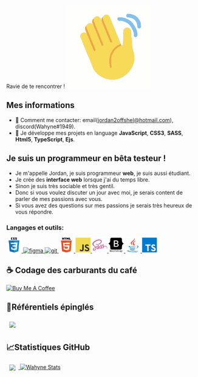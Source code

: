 Ravie de te rencontrer ! <img src="waving-hi.gif">

## Mes informations

- 🔭 Comment me contacter: email(jordan2offshel@hotmail.com), discord(Wahyne#1949).
- 🌱 Je développe mes projets en language **JavaScript**, **CSS3**, **SASS**, **Html5**, **TypeScript**, **Ejs**.

## Je suis un programmeur en bêta testeur !

- Je m'appelle Jordan, je suis programmeur **web**, je suis aussi étudiant.
- Je crée des **interface web** lorsque j'ai du temps libre.
- Sinon je suis très sociable et très gentil.
- Donc si vous voulez discuter un jour avec moi, je serais content de parler de mes passions avec vous.
- Si vous avez des questions sur mes passions je serais très heureux de vous répondre.
  <br>

<h3 align="left">Langages et outils: </h3>
<p align="left"> <a href="https://www.w3schools.com/css/" target="_blank" rel="noreferrer"> <img src="https://raw.githubusercontent.com/devicons/devicon/master/icons/css3/css3-original-wordmark.svg" alt="css3" width="40" height="40"/> </a> <a href="https://www.figma.com/" target="_blank" rel="noreferrer"> <img src="https://www.vectorlogo.zone/logos/figma/figma-icon.svg" alt="figma" width="40" height="40"/> </a> <a href="https://git-scm.com/" target="_blank" rel="noreferrer"> <img src="https://www.vectorlogo.zone/logos/git-scm/git-scm-icon.svg" alt="git" width="40" height="40"/> </a> <a href="https://www.w3.org/html/" target="_blank" rel="noreferrer"> <img src="https://raw.githubusercontent.com/devicons/devicon/master/icons/html5/html5-original-wordmark.svg" alt="html5" width="40" height="40"/> </a> <a href="https://developer.mozilla.org/en-US/docs/Web/JavaScript" target="_blank" rel="noreferrer"> <img src="https://raw.githubusercontent.com/devicons/devicon/master/icons/javascript/javascript-original.svg" alt="javascript" width="40" height="40"/> </a> <a href="https://sass-lang.com" target="_blank" rel="noreferrer"> <img src="https://raw.githubusercontent.com/devicons/devicon/master/icons/sass/sass-original.svg" alt="sass" width="40" height="40"/> </a> <a href="https://getbootstrap.com" target="_blank" rel="noreferrer"> <img src="https://raw.githubusercontent.com/devicons/devicon/master/icons/bootstrap/bootstrap-plain-wordmark.svg" alt="bootstrap" width="40" height="40"/> </a> <a href="https://www.java.com" target="_blank" rel="noreferrer"> <img src="https://raw.githubusercontent.com/devicons/devicon/master/icons/java/java-original.svg" alt="java" width="40" height="40"/> </a> <a href="https://www.typescriptlang.org/" target="_blank" rel="noreferrer"> <img src="https://raw.githubusercontent.com/devicons/devicon/master/icons/typescript/typescript-original.svg" alt="typescript" width="40" height="40"/> </a> </p>

## ☕️ Codage des carburants du café

<a href="https://www.buymeacoffee.com/Wahyne" target="_blank"><img src="https://cdn.buymeacoffee.com/buttons/v2/default-yellow.png" alt="Buy Me A Coffee" style="height: 60px !important;width: 217px !important;" ></a>

## 📌Référentiels épinglés

<a href="https://github.com/Wahyne/html-css-dark-mode-template/">
  <img align="center" style="margin:0.5rem" src="https://github-readme-stats.vercel.app/api/pin/?username=wahyne&repo=html-css-dark-mode-template&title_color=ffffff&text_color=c9cacc&icon_color=4AB197&bg_color=1A2B34" />
</a>

## 📈Statistiques GitHub

<a href="https://github.com/braydoncoyer">
  <img align="center" style="margin:0.5rem" src="https://github-readme-stats.vercel.app/api/top-langs/?username=wahyne&hide=html,css&title_color=ffffff&text_color=c9cacc&icon_color =4AB197&bg_color=1A2B34" />
</a>

<a href="https://github.com/Wahyne">
  <img alt="Wahyne Stats" src="https://github-readme-stats.vercel.app/api?username=Wahyne&show_icons=true&count_private=true&theme=react&hide_border=true&bg_color=1A2B34"/></a>
</a>
